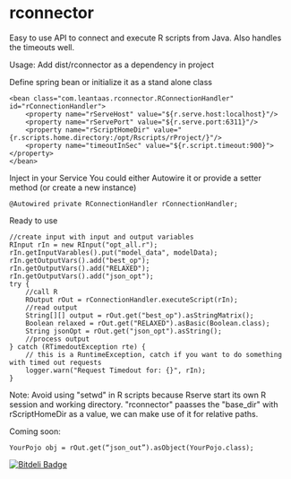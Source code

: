 # rconnector
Easy to use API to connect and execute R scripts from Java. Also handles the timeouts well.

Usage: Add dist/rconnector as a dependency in project

Define spring bean or initialize it as a stand alone class

    <bean class="com.leantaas.rconnector.RConnectionHandler" id="rConnectionHandler"> 
        <property name="rServeHost" value="${r.serve.host:localhost}"/>
        <property name="rServePort" value="${r.serve.port:6311}"/> 
        <property name="rScriptHomeDir" value="{r.scripts.home.directory:/opt/Rscripts/rProject/}"/>
        <property name="timeoutInSec" value="${r.script.timeout:900}"></property>
    </bean>

Inject in your Service You could either Autowire it or provide a setter method (or create a new instance)

    @Autowired private RConnectionHandler rConnectionHandler;

Ready to use

    //create input with input and output variables 
    RInput rIn = new RInput("opt_all.r"); 
    rIn.getInputVarables().put("model_data", modelData); 
    rIn.getOutputVars().add("best_op"); 
    rIn.getOutputVars().add("RELAXED"); 
    rIn.getOutputVars().add("json_opt"); 
    try {
        //call R       
        ROutput rOut = rConnectionHandler.executeScript(rIn);
        //read output       
        String[][] output = rOut.get("best_op").asStringMatrix();
        Boolean relaxed = rOut.get("RELAXED").asBasic(Boolean.class);
        String jsonOpt = rOut.get("json_opt").asString();
        //process output 
    } catch (RTimedoutException rte) {
        // this is a RuntimeException, catch if you want to do something with timed out requests
        logger.warn("Request Timedout for: {}", rIn);
    }

Note:
	Avoid using "setwd" in R scripts because Rserve start its own R session and working directory. "rconnector" paasses the "base_dir" with rScriptHomeDir as a value, we can make use of it for relative paths.
	 
Coming soon:

    YourPojo obj = rOut.get(“json_out”).asObject(YourPojo.class);


[![Bitdeli Badge](https://d2weczhvl823v0.cloudfront.net/rajendrag/rconnector/trend.png)](https://bitdeli.com/free "Bitdeli Badge")

